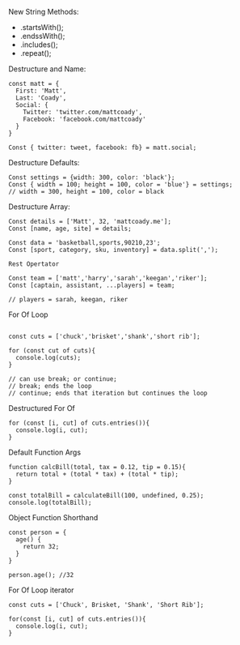New String Methods:
  - .startsWith();
  - .endssWith();
  - .includes();
  - .repeat();

Destructure and Name:

```
const matt = {
  First: 'Matt',
  Last: 'Coady',
  Social: {
    Twitter: 'twitter.com/mattcoady',
    Facebook: 'facebook.com/mattcoady'
  }
}

Const { twitter: tweet, facebook: fb} = matt.social;
```

Destructure Defaults:
```
Const settings = {width: 300, color: 'black'};
Const { width = 100; height = 100, color = 'blue'} = settings;
// width = 300, height = 100, color = black
```
Destructure Array:
```
Const details = ['Matt', 32, 'mattcoady.me'];
Const [name, age, site] = details;

Const data = 'basketball,sports,90210,23';
Const [sport, category, sku, inventory] = data.split(',');

Rest Opertator

Const team = ['matt','harry','sarah','keegan','riker'];
Const [captain, assistant, ...players] = team;

// players = sarah, keegan, riker
```

For Of Loop

```

const cuts = ['chuck','brisket','shank','short rib'];

for (const cut of cuts){
  console.log(cuts);
}

// can use break; or continue;
// break; ends the loop
// continue; ends that iteration but continues the loop 

```

Destructured For Of

```
for (const [i, cut] of cuts.entries()){
  console.log(i, cut);
}
```

Default Function Args

```
function calcBill(total, tax = 0.12, tip = 0.15){
  return total + (total * tax) + (total * tip);
}

const totalBill = calculateBill(100, undefined, 0.25);
console.log(totalBill);
```

Object Function Shorthand

```
const person = {
  age() {
    return 32;
  }
}

person.age(); //32
```

For Of Loop iterator

```
const cuts = ['Chuck', Brisket, 'Shank', 'Short Rib'];

for(const [i, cut] of cuts.entries()){
  console.log(i, cut);
}
```